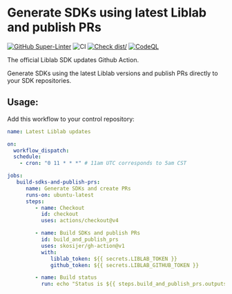 # Generate SDKs using latest Liblab and publish PRs

[![GitHub Super-Linter](https://github.com/actions/typescript-action/actions/workflows/linter.yml/badge.svg)](https://github.com/super-linter/super-linter)
![CI](https://github.com/actions/typescript-action/actions/workflows/ci.yml/badge.svg)
[![Check dist/](https://github.com/actions/typescript-action/actions/workflows/check-dist.yml/badge.svg)](https://github.com/actions/typescript-action/actions/workflows/check-dist.yml)
[![CodeQL](https://github.com/actions/typescript-action/actions/workflows/codeql-analysis.yml/badge.svg)](https://github.com/actions/typescript-action/actions/workflows/codeql-analysis.yml)


The official Liblab SDK updates Github Action.

Generate SDKs using the latest Liblab versions and publish PRs directly to your SDK repositories.

## Usage:

Add this workflow to your control repository:

```yaml
name: Latest Liblab updates

on:
  workflow_dispatch:
  schedule:
    - cron: "0 11 * * *" # 11am UTC corresponds to 5am CST

jobs:
   build-sdks-and-publish-prs:
      name: Generate SDKs and create PRs
      runs-on: ubuntu-latest
      steps:
         - name: Checkout
           id: checkout
           uses: actions/checkout@v4

         - name: Build SDKs and publish PRs
           id: build_and_publish_prs
           uses: skosijer/gh-action@v1
           with:
              liblab_token: ${{ secrets.LIBLAB_TOKEN }}
              github_token: ${{ secrets.LIBLAB_GITHUB_TOKEN }}

         - name: Build status
           run: echo "Status is ${{ steps.build_and_publish_prs.outputs.status }}"

```
